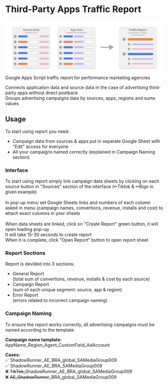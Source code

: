 # Third-Party Apps Traffic Report
<img src="./readme-slides/concept_schema.png"> 
Google Apps Script traffic report for performance marketing agencies<br>

Connects application data and source data in the case of advertising third-party apps without direct postback<br>
Groups advertising campaigns data by sources, apps, regions and sums values<br>

## Usage
To start using report you need:
- Campaign data from sources & apps put in separate Google Sheet with "Edit" access for everyone
- All your campaigns named correctly (explained in Campaign Naming section)

### Interface
To start using report simply link campaign data sheets by clicking on each source button in "Sources" section of the interface (✏Tiktok & ✏Bigo in given example)<br>
<br>
In pop-up menu set Google Sheets links and numbers of each column asked in menu (campaign names, convertions, revenue, installs and cost) to attach exact columns in your sheets<br>
<br>
When data sheets are linked, click on "Create Report" green button, it will open loading pop-up<br>
It will take 15-30 seconds to create report<br>
When it is complete, click "Open Report" button to open report sheet<br>
### Report Sections
Report is devided into 3 sections:
- General Report <br>
(total sum of convertions, revenue, installs & cost by each source)
- Campaign Report<br>
(sum of each unique segment: source, app & region)
- Error Report<br>
(errors related to incorrect campaign naming)

### Campaign Naming
To ensure the report works correctly, all advertising campaigns must be named according to the template

<b>Campaign name tamplate:</b>
AppName_Region_Agent_CustomField_AdAccount

<b>Cases:</b>
<br>
✅ ShadowRunner_AE_BRA_global_SAMediaGroup009 <br>
✅ ShadowRunner_AE_BRA_SAMediaGroup009 <br>
❌ <strike>TikTok_</strike>ShadowRunner_AE_BRA_global_SAMediaGroup009 <br>
❌ <strike>AE_ShadowRunner</strike>_BRA_global_SAMediaGroup009 <br>
